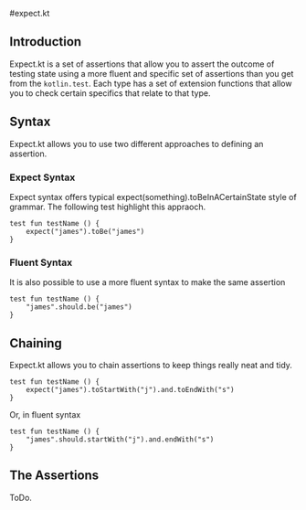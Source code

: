 #expect.kt

## Introduction

Expect.kt is a set of assertions that allow you to assert the outcome of testing state using a more fluent and specific set
of assertions than you get from the `kotlin.test`.  Each type has a set of extension functions that allow you to check certain
specifics that relate to that type.

## Syntax

Expect.kt allows you to use two different approaches to defining an assertion.

### Expect Syntax

Expect syntax offers typical expect(something).toBeInACertainState style of grammar.  The following test highlight this
appraoch.

    test fun testName () {
        expect("james").toBe("james")
    }

### Fluent Syntax

It is also possible to use a more fluent syntax to make the same assertion

    test fun testName () {
        "james".should.be("james")
    }

## Chaining

Expect.kt allows you to chain assertions to keep things really neat and tidy.

    test fun testName () {
        expect("james").toStartWith("j").and.toEndWith("s")
    }

Or, in fluent syntax

    test fun testName () {
        "james".should.startWith("j").and.endWith("s")
    }

## The Assertions

ToDo.

<!--
#   // STANDARD TESTS

    // toBe
    // toNotBe
    // toBeNull
    // toNotBeNull

#   // BOOLEAN TYPES

    // toBeTrue
    // toBeFalse

#   // STRING TYPES

    // toBeEmpty
    // toNotBeEmpty
    // toHaveLength
    // toBeBlank
    // toNotBeBlank
    // toBeEquivalentTo
    // toEndWith
    // toEndWithEquivalent
    // toContain
    // toContainEquivalent
    // toNotContain
    // toNotContainEquivalent
    // toStartWith
    // toStartWithEquivalent
    // toMatch

#   // NUMERIC TYPES

    // toBeGreaterOrEqualTo
    // toBeGreaterThan
    // toBeLessOrEqualTo
    // toBeLessThan
    // toBePositive
    // toBeInRange
    // toBeApproximately

#    // DATES, TIMES AND TIMESTAMPS

    // toBeAfter
    // toBeBefore
    // toBeOnOrAfter
    // toHaveDay
    // toHaveMonth
    // toHaveYear
    // toHaveHour
    // toHaveMinute
    // toHaveSecond
    // toBeLessThan().before()
    // toBeWithin(timespan).after()
    // toBeMoreThan(timespan)...
    // toBeAtLeast(timespan)...
    // toBeExactly

#    // COLLECTIONS

    // toNotBeEmpty
    // toHaveCount
    // toContainInOrder
    // toHaveSameCount
    // toBeSubsetOf
    // toNotBeSubsetOf
    // toHaveElementAt
    // toNotHaveElementAt
    // toContain
    // toContain - lambda
    // toNotContain - lambda
    // toOnlyContain - lambda
    // toNotContainNulls
    // toBeEmpty

#    // DICTIONARIES

    // toEqual
    // toNotEqual
    // toBeEmpty
    // toNotBeEmpty
    // toContainKey
    // toNotContainKey
    // toContainValue
    // toNotContainValue
    // toHaveCount
    // toContain - keyvaluepair

#    // EXCEPTIONS

    // toThrow
    // toThrow(type)
    // toNotThrow
    // toNotThrow(type)
-->